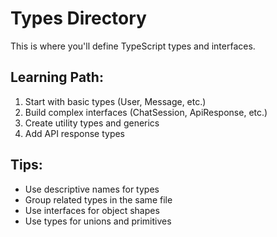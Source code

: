 # Types Directory

This is where you'll define TypeScript types and interfaces.

## Learning Path:

1. Start with basic types (User, Message, etc.)
2. Build complex interfaces (ChatSession, ApiResponse, etc.)
3. Create utility types and generics
4. Add API response types

## Tips:

- Use descriptive names for types
- Group related types in the same file
- Use interfaces for object shapes
- Use types for unions and primitives

